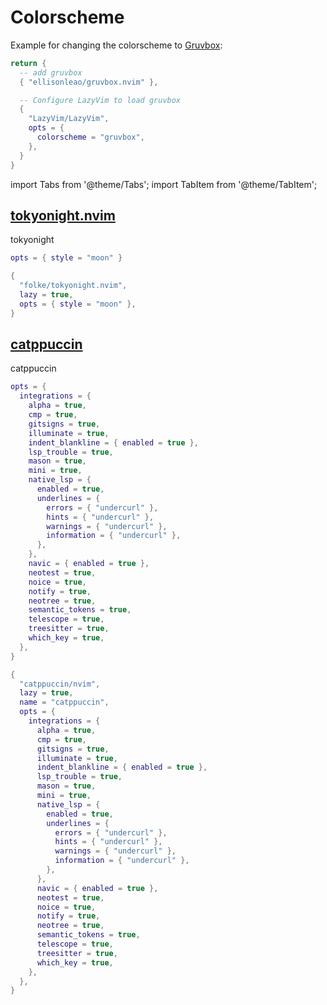 # Colorscheme

Example for changing the colorscheme to [Gruvbox](https://github.com/ellisonleao/gruvbox.nvim):

```lua title="lua/plugins/colorscheme.lua" {2,8}
return {
  -- add gruvbox
  { "ellisonleao/gruvbox.nvim" },

  -- Configure LazyVim to load gruvbox
  {
    "LazyVim/LazyVim",
    opts = {
      colorscheme = "gruvbox",
    },
  }
}
```

<!-- plugins:start -->

import Tabs from '@theme/Tabs';
import TabItem from '@theme/TabItem';

## [tokyonight.nvim](https://github.com/folke/tokyonight.nvim)

 tokyonight


<Tabs>

<TabItem value="opts" label="Options">

```lua
opts = { style = "moon" }
```

</TabItem>


<TabItem value="code" label="Full Spec">

```lua
{
  "folke/tokyonight.nvim",
  lazy = true,
  opts = { style = "moon" },
}
```

</TabItem>

</Tabs>

## [catppuccin](https://github.com/catppuccin/nvim)

 catppuccin


<Tabs>

<TabItem value="opts" label="Options">

```lua
opts = {
  integrations = {
    alpha = true,
    cmp = true,
    gitsigns = true,
    illuminate = true,
    indent_blankline = { enabled = true },
    lsp_trouble = true,
    mason = true,
    mini = true,
    native_lsp = {
      enabled = true,
      underlines = {
        errors = { "undercurl" },
        hints = { "undercurl" },
        warnings = { "undercurl" },
        information = { "undercurl" },
      },
    },
    navic = { enabled = true },
    neotest = true,
    noice = true,
    notify = true,
    neotree = true,
    semantic_tokens = true,
    telescope = true,
    treesitter = true,
    which_key = true,
  },
}
```

</TabItem>


<TabItem value="code" label="Full Spec">

```lua
{
  "catppuccin/nvim",
  lazy = true,
  name = "catppuccin",
  opts = {
    integrations = {
      alpha = true,
      cmp = true,
      gitsigns = true,
      illuminate = true,
      indent_blankline = { enabled = true },
      lsp_trouble = true,
      mason = true,
      mini = true,
      native_lsp = {
        enabled = true,
        underlines = {
          errors = { "undercurl" },
          hints = { "undercurl" },
          warnings = { "undercurl" },
          information = { "undercurl" },
        },
      },
      navic = { enabled = true },
      neotest = true,
      noice = true,
      notify = true,
      neotree = true,
      semantic_tokens = true,
      telescope = true,
      treesitter = true,
      which_key = true,
    },
  },
}
```

</TabItem>

</Tabs>

<!-- plugins:end -->
